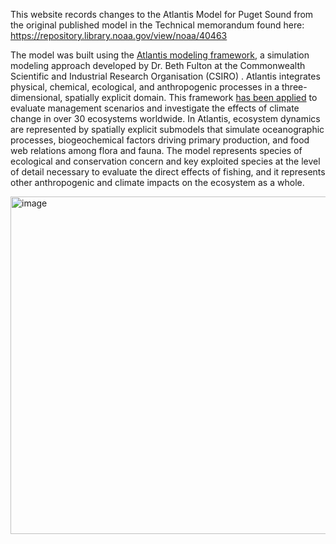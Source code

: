 This website records changes to the Atlantis Model for Puget Sound from the original published model in the Technical memorandum found here: https://repository.library.noaa.gov/view/noaa/40463

The model was built using the [Atlantis modeling framework](https://research.csiro.au/atlantis/), a simulation modeling approach developed by Dr. Beth Fulton at the Commonwealth Scientific and Industrial Research Organisation (CSIRO) . Atlantis integrates physical, chemical, ecological, and anthropogenic processes in a three-dimensional, spatially explicit domain. This framework [has been applied](https://besjournals.onlinelibrary.wiley.com/doi/full/10.1111/2041-210X.13272) to evaluate management scenarios and investigate the effects of climate change in over 30 ecosystems worldwide. In Atlantis, ecosystem dynamics are represented by spatially explicit submodels that simulate oceanographic processes, biogeochemical factors driving primary production, and food web relations among flora and fauna. The model represents species of ecological and conservation concern and key exploited species at the level of detail necessary to evaluate the direct effects of fishing, and it represents other anthropogenic and climate impacts on the ecosystem as a whole. 

<img width="540" alt="image" src="https://user-images.githubusercontent.com/11339490/204617539-235ae7c8-d26b-42dc-bd3e-d89b729715ad.png">

